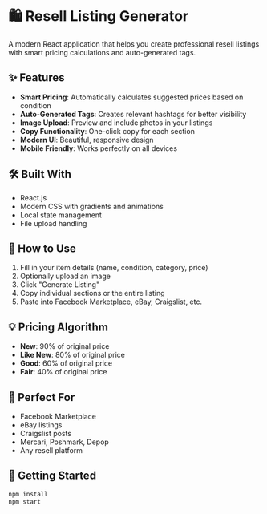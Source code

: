 # 🛍️ Resell Listing Generator

A modern React application that helps you create professional resell listings with smart pricing calculations and auto-generated tags.

## ✨ Features

- **Smart Pricing**: Automatically calculates suggested prices based on condition
- **Auto-Generated Tags**: Creates relevant hashtags for better visibility
- **Image Upload**: Preview and include photos in your listings
- **Copy Functionality**: One-click copy for each section
- **Modern UI**: Beautiful, responsive design
- **Mobile Friendly**: Works perfectly on all devices

## 🛠️ Built With

- React.js
- Modern CSS with gradients and animations
- Local state management
- File upload handling

## 📱 How to Use

1. Fill in your item details (name, condition, category, price)
2. Optionally upload an image
3. Click "Generate Listing"
4. Copy individual sections or the entire listing
5. Paste into Facebook Marketplace, eBay, Craigslist, etc.

## 💡 Pricing Algorithm

- **New**: 90% of original price
- **Like New**: 80% of original price
- **Good**: 60% of original price
- **Fair**: 40% of original price

## 🎯 Perfect For

- Facebook Marketplace
- eBay listings
- Craigslist posts
- Mercari, Poshmark, Depop
- Any resell platform

## 🚀 Getting Started
```bash
npm install
npm start